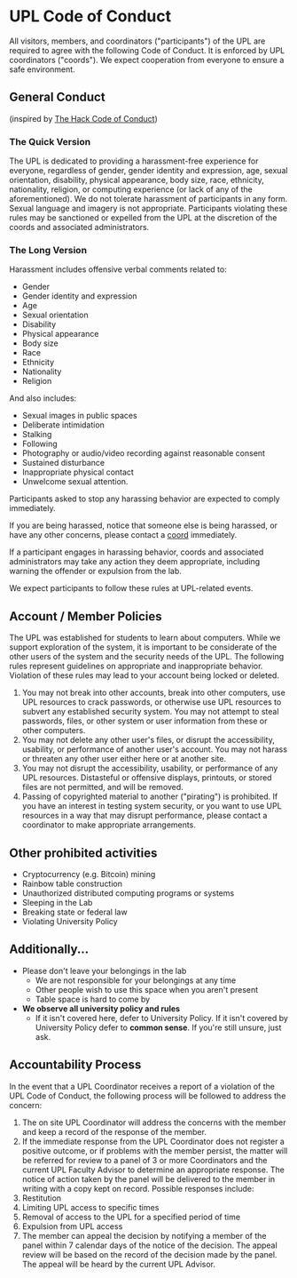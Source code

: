 # UPL Code of Conduct
All visitors, members, and coordinators ("participants") of the UPL are required to agree with the following Code of Conduct. It is enforced by UPL coordinators ("coords"). We expect cooperation from everyone to ensure a safe environment.

## General Conduct
(inspired by [The Hack Code of Conduct](http://hackcodeofconduct.org/))

### The Quick Version
The UPL is dedicated to providing a harassment-free experience for everyone, regardless of gender, gender identity and expression, age, sexual orientation, disability, physical appearance, body size, race, ethnicity, nationality, religion, or computing experience (or lack of any of the aforementioned). We do not tolerate harassment of participants in any form. Sexual language and imagery is not appropriate. Participants violating these rules may be sanctioned or expelled from the UPL at the discretion of the coords and associated administrators.

### The Long Version
Harassment includes offensive verbal comments related to:
* Gender
* Gender identity and expression
* Age
* Sexual orientation
* Disability
* Physical appearance
* Body size
* Race
* Ethnicity
* Nationality
* Religion

And also includes: 
* Sexual images in public spaces
* Deliberate intimidation
* Stalking
* Following
* Photography or audio/video recording against reasonable consent
* Sustained disturbance
* Inappropriate physical contact
* Unwelcome sexual attention.

Participants asked to stop any harassing behavior are expected to comply immediately.

If you are being harassed, notice that someone else is being harassed, or have any other concerns, please contact a [coord](http://www.upl.cs.wisc.edu/Coords/Coords) immediately.

If a participant engages in harassing behavior, coords and associated administrators may take any action they deem appropriate, including warning the offender or expulsion from the lab.

We expect participants to follow these rules at UPL-related events.

## Account / Member Policies
The UPL was established for students to learn about computers.
While we support exploration of the system, it is important to be considerate of the other users of the system and the security needs of the UPL.
The following rules represent guidelines on appropriate and inappropriate behavior.
Violation of these rules may lead to your account being locked or deleted.

1. You may not break into other accounts, break into other computers, use UPL resources to crack passwords, or otherwise use UPL resources to subvert any established security system.
    You may not attempt to steal passwords, files, or other system or user information from these or other computers.
2. You may not delete any other user's files, or disrupt the accessibility, usability, or performance of another user's account.
    You may not harass or threaten any other user either here or at another site.
3. You may not disrupt the accessibility, usability, or performance of any UPL resources.
    Distasteful or offensive displays, printouts, or stored files are not permitted, and will be removed.
4. Passing of copyrighted material to another ("pirating") is prohibited.
    If you have an interest in testing system security, or you want to use UPL resources in a way that may disrupt performance, please contact a coordinator to make appropriate arrangements.

## Other prohibited activities
  * Cryptocurrency (e.g. Bitcoin) mining
  * Rainbow table construction
  * Unauthorized distributed computing programs or systems
  * Sleeping in the Lab
  * Breaking state or federal law
  * Violating University Policy

## Additionally...
  * Please don't leave your belongings in the lab
    * We are not responsible for your belongings at any time
    * Other people wish to use this space when you aren't present
    * Table space is hard to come by
  * **We observe all university policy and rules**
    * If it isn't covered here, defer to University Policy. If it isn't covered by University Policy defer to **common sense**. If you're still unsure, just ask.

## Accountability Process
In the event that a UPL Coordinator receives a report of a violation of the UPL Code of Conduct, the following process will be followed to address the concern:

1. The on site UPL Coordinator will address the concerns with the member and keep a record of the response of the member.
2. If the immediate response from the UPL Coordinator does not register a positive outcome, or if problems with the member persist, the matter will be referred for review to a panel of 3 or more Coordinators and the current UPL Faculty Advisor to determine an appropriate response. The notice of action taken by the panel will be delivered to the member in writing with a copy kept on record. Possible responses include:
  1. Restitution
  2. Limiting UPL access to specific times
  3. Removal of access to the UPL for a specified period of time
  4. Expulsion from UPL access
3. The member can appeal the decision by notifying a member of the panel within 7 calendar days of the notice of the decision. The appeal review will be based on the record of the decision made by the panel. The appeal will be heard by the current UPL Advisor.
